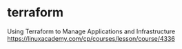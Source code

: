 # terraform
Using Terraform to Manage Applications and Infrastructure
https://linuxacademy.com/cp/courses/lesson/course/4336
